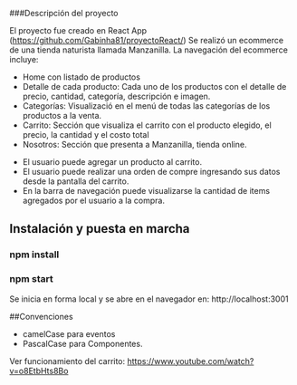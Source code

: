 ###Descripción del proyecto

El proyecto fue creado en React App (https://github.com/Gabinha81/proyectoReact/)
Se realizó un ecommerce de una tienda naturista llamada Manzanilla.
La navegación del ecommerce incluye:
- Home con listado de productos
- Detalle de cada producto: Cada uno de los productos con el detalle de precio, cantidad, categoría, descripción e imagen.
- Categorías: Visualizació en el menú de todas las categorías de los productos a la venta.
- Carrito: Sección que visualiza el carrito con el producto elegido, el precio, la cantidad y el costo total
- Nosotros: Sección que presenta a Manzanilla, tienda online.

+ El usuario puede agregar un producto al carrito.
+ El usuario puede realizar una orden de compre ingresando sus datos desde la pantalla del carrito.
+ En la barra de navegación puede visualizarse la cantidad de items agregados por el usuario a la compra.


## Instalación y puesta en marcha
### npm install

### npm start
Se inicia en forma local y se abre en el navegador en: http://localhost:3001

##Convenciones
- camelCase para eventos
- PascalCase para Componentes.

Ver funcionamiento del carrito: https://www.youtube.com/watch?v=o8EtbHts8Bo


